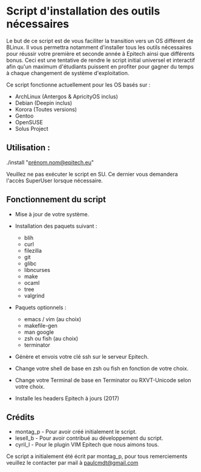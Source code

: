# Script d'installation des outils nécessaires
Le but de ce script est de vous faciliter la transition vers un OS différent de BLinux.
Il vous permettra notamment d'installer tous les outils nécessaires pour réussir votre première et seconde année à Epitech ainsi que différents bonus.
Ceci est une tentative de rendre le script initial universel et interactif afin qu'un maximum d'étudiants puissent en profiter pour gagner du temps à chaque changement de système d'exploitation.


Ce script fonctionne actuellement pour les OS basés sur :
- ArchLinux (Antergos & ApricityOS inclus)
- Debian (Deepin inclus)
- Korora (Toutes versions)
- Gentoo
- OpenSUSE
- Solus Project


## Utilisation :
./install "prénom.nom@epitech.eu"

Veuillez ne pas exécuter le script en SU.
Ce dernier vous demandera l'accès SuperUser lorsque nécessaire.


## Fonctionnement du script

* Mise à jour de votre système.

* Installation des paquets suivant :
    - blih
    - curl
    - filezilla
    - git
    - glibc
    - libncurses
    - make
    - ocaml
    - tree
    - valgrind
* Paquets optionnels :
    - emacs / vim (au choix)
    - makefile-gen
    - man google
    - zsh ou fish (au choix)
    - terminator

* Génère et envois votre clé ssh sur le serveur Epitech.

* Change votre shell de base en zsh ou fish en fonction de votre choix.

* Change votre Terminal de base en Terminator ou RXVT-Unicode selon votre choix.

* Installe les headers Epitech à jours (2017)


## Crédits

* montag_p - Pour avoir créé initialement le script.
* lesell_b - Pour avoir contribué au développement du script.
* cyril_l - Pour le plugin VIM Epitech que nous aimons tous.

Ce script a initialement été écrit par montag_p, pour tous remerciements veuillez le contacter par mail à paulcmdt@gmail.com
